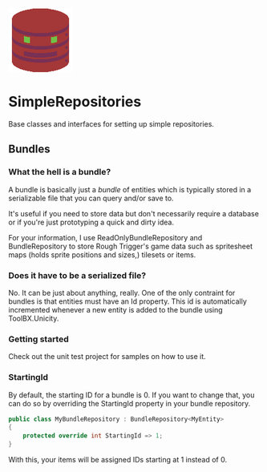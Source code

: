 ![SimpleRepositories](https://github.com/Moreault/SimpleRepositories/blob/master/simplerepositories.png)
# SimpleRepositories
Base classes and interfaces for setting up simple repositories.

## Bundles

### What the hell is a bundle?
A bundle is basically just a *bundle* of entities which is typically stored in a serializable file that you can query and/or save to.

It's useful if you need to store data but don't necessarily require a database or if you're just prototyping a quick and dirty idea. 

For your information, I use ReadOnlyBundleRepository and BundleRepository to store Rough Trigger's game data such as spritesheet maps (holds sprite positions and sizes,) tilesets or items.

### Does it have to be a serialized file?
No. It can be just about anything, really. One of the only contraint for bundles is that entities must have an Id property. This id is automatically incremented whenever a new entity is added to the bundle using ToolBX.Unicity.

### Getting started
Check out the unit test project for samples on how to use it.

### StartingId
By default, the starting ID for a bundle is 0. If you want to change that, you can do so by overriding the StartingId property in your bundle repository.

```cs
public class MyBundleRepository : BundleRepository<MyEntity>
{
	protected override int StartingId => 1;
}
```

With this, your items will be assigned IDs starting at 1 instead of 0.